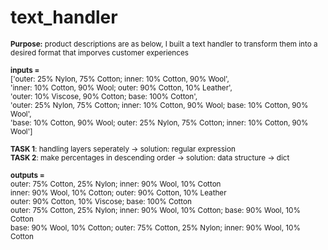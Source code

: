 # text_handler

<sub><b>Purpose:</b> product descriptions are as below, I built a text handler to transform them into a desired format that imporves customer experiences</sub>

<sub><b>inputs = </b><br/>
           ['outer: 25% Nylon, 75% Cotton; inner: 10% Cotton, 90% Wool', <br/>
           'inner: 10% Cotton, 90% Wool; outer: 90% Cotton, 10% Leather',<br/>
           'outer: 10% Viscose, 90% Cotton; base: 100% Cotton',<br/>
           'outer: 25% Nylon, 75% Cotton; inner: 10% Cotton, 90% Wool; base: 10% Cotton, 90% Wool',<br/>
           'base: 10% Cotton, 90% Wool; outer: 25% Nylon, 75% Cotton; inner: 10% Cotton, 90% Wool']<br/></sub>

<sub><b>TASK 1</b>: handling layers seperately -> solution: regular expression<br/>
<b>TASK 2</b>: make percentages in descending order -> solution: data structure -> dict<br/>


<sub><b>outputs = </b><br/>
outer: 75% Cotton, 25% Nylon; inner: 90% Wool, 10% Cotton<br/>
inner: 90% Wool, 10% Cotton; outer: 90% Cotton, 10% Leather<br/>
outer: 90% Cotton, 10% Viscose; base: 100% Cotton<br/>
outer: 75% Cotton, 25% Nylon; inner: 90% Wool, 10% Cotton; base: 90% Wool, 10% Cotton<br/>
base: 90% Wool, 10% Cotton; outer: 75% Cotton, 25% Nylon; inner: 90% Wool, 10% Cotton<br/></sub>
